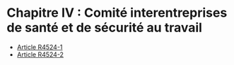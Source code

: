 # Chapitre IV : Comité interentreprises de santé  et de sécurité au travail

* [Article R4524-1](./LEGIARTI000018529642.md)
* [Article R4524-2](./LEGIARTI000018529640.md)
